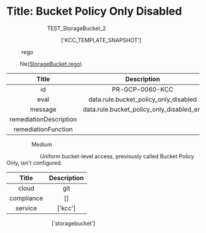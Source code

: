 



# Title: Bucket Policy Only Disabled


***<font color="white">Master Test Id:</font>*** TEST_StorageBucket_2

***<font color="white">Master Snapshot Id:</font>*** ['KCC_TEMPLATE_SNAPSHOT']

***<font color="white">type:</font>*** rego

***<font color="white">rule:</font>*** file([StorageBucket.rego])  
  
  
  
  

|Title|Description|
| :---: | :---: |
|id|PR-GCP-0060-KCC|
|eval|data.rule.bucket_policy_only_disabled|
|message|data.rule.bucket_policy_only_disabled_err|
|remediationDescription||
|remediationFunction||


***<font color="white">Severity:</font>*** Medium

***<font color="white">Description:</font>*** Uniform bucket-level access, previously called Bucket Policy Only, isn't configured.  
  
  

|Title|Description|
| :---: | :---: |
|cloud|git|
|compliance|[]|
|service|['kcc']|


***<font color="white">Resource Types:</font>*** ['storagebucket']


[StorageBucket.rego]: https://github.com/prancer-io/prancer-compliance-test/tree/master/google/kcc/StorageBucket.rego

